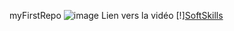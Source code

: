 myFirstRepo
![image](https://123-im.com/wp-content/uploads/2021/01/nantes-ynov-campus.png)
Lien vers la vidéo
[!][SoftSkills](https://www.youtube.com/watch?v=nYzKscYPFnM&ab_channel=WaterfallRevenueFR)

